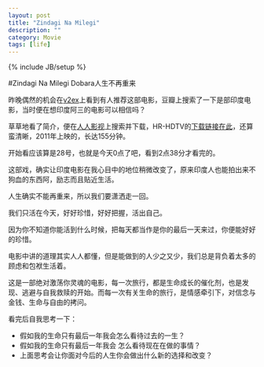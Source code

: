 ```yaml
---
layout: post
title: "Zindagi Na Milegi"
description: ""
category: Movie
tags: [life]
---
```

{% include JB/setup %}

#Zindagi Na Milegi Dobara人生不再重来

昨晚偶然的机会在[v2ex](www.v2ex.com)上看到有人推荐这部电影，豆瓣上搜索了一下是部印度电影，当时便在想印度阿三的电影可以相信吗？

草草地看了简介，便在[人人影视](www.yyets.com)上搜索并下载，HR-HDTV的[下载链接在此](http://www.yyets.com/php/resource/25778)，还算蛮清晰，2011年上映的，长达155分钟。

开始看应该算是28号，也就是今天0点了吧，看到2点38分才看完的。

这部戏，确实让印度电影在我心目中的地位稍微改变了，原来印度人也能拍出来不狗血的东西阿，励志而且贴近生活。

人生确实不能再重来，所以我们要潇洒走一回。

我们只活在今天，好好珍惜，好好把握，活出自己。

因为你不知道你能活到什么时候，把每天都当作是你的最后一天来过，你便能好好的珍惜。

电影中讲的道理其实人人都懂，但是能做到的人少之又少，我们总是背负着太多的顾虑和包袱生活着。

这是一部绝对激荡你灵魂的电影，每一次旅行，都是生命成长的催化剂，也是发现、逃避与自我救赎的开始。而每一次有关生命的旅行，是情感牵引下，对信念与金钱、生命与自由的拷问。

看完后自我思考一下： 
　　 
- 假如我的生命只有最后一年我会怎么看待过去的一生？ 
　　 
- 假如我的生命只有最后一年我会 怎么看待现在在做的事情？ 
　　 
- 上面思考会让你面对今后的人生你会做出什么新的选择和改变？ 